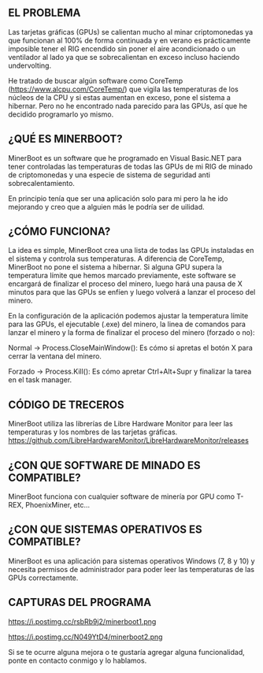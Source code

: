 EL PROBLEMA
------------------
Las tarjetas gráficas (GPUs) se calientan mucho al minar criptomonedas ya que funcionan al 100% de forma continuada y en verano es prácticamente imposible tener el RIG encendido
sin poner el aire acondicionado o un ventilador al lado ya que se sobrecalientan en exceso incluso haciendo undervolting.

He tratado de buscar algún software como CoreTemp (https://www.alcpu.com/CoreTemp/) que vigila las temperaturas de los núcleos de la CPU y si estas aumentan en exceso, pone el sistema a hibernar. Pero no he encontrado nada parecido para las GPUs, así que he decidido programarlo yo mismo.


¿QUÉ ES MINERBOOT?
------------------
MinerBoot es un software que he programado en Visual Basic.NET para tener controladas las temperaturas de todas las GPUs de mi RIG de minado de criptomonedas y una especie de sistema de seguridad anti sobrecalentamiento.

En principio tenía que ser una aplicación solo para mi pero la he ido mejorando y creo que a alguien más le podría ser de uilidad.


¿CÓMO FUNCIONA?
---------------
La idea es simple, MinerBoot crea una lista de todas las GPUs instaladas en el sistema y controla sus temperaturas. A diferencia de CoreTemp, MinerBoot no pone el sistema a hibernar. Si alguna GPU supera la temperatura límite que hemos marcado previamente, este software se encargará de finalizar el proceso del minero, luego hará una pausa de X minutos para que las GPUs se enfíen y luego volverá a lanzar el proceso del minero.

En la configuración de la aplicación podemos ajustar la temperatura límite para las GPUs, el ejecutable (.exe) del minero, la linea de comandos para lanzar el minero
y la forma de finalizar el proceso del minero (forzado o no):

Normal  -> Process.CloseMainWindow(): Es cómo si apretas el botón X para cerrar la ventana del minero.

Forzado -> Process.Kill(): Es cómo apretar Ctrl+Alt+Supr y finalizar la tarea en el task manager.


CÓDIGO DE TRECEROS
------------------
MinerBoot utiliza las librerías de Libre Hardware Monitor para leer las temperaturas y los nombres de las tarjetas gráficas.
https://github.com/LibreHardwareMonitor/LibreHardwareMonitor/releases


¿CON QUE SOFTWARE DE MINADO ES COMPATIBLE?
------------------------------------------
MinerBoot funciona con cualquier software de minería por GPU como T-REX, PhoenixMiner, etc...


¿CON QUE SISTEMAS OPERATIVOS ES COMPATIBLE?
------------------------------------------
MinerBoot es una aplicación para sistemas operativos Windows (7, 8 y 10) y necesita permisos de administrador para poder leer las temperaturas de las GPUs correctamente.


CAPTURAS DEL PROGRAMA
---------------------
https://i.postimg.cc/rsbRb9j2/minerboot1.png

https://i.postimg.cc/N049YtD4/minerboot2.png


Si se te ocurre alguna mejora o te gustaría agregar alguna funcionalidad, ponte en contacto conmigo y lo hablamos.
